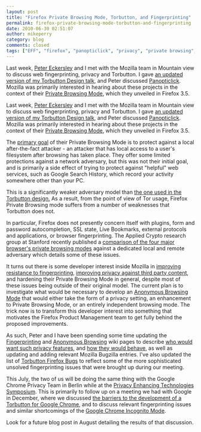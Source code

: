 ```yaml
---
layout: post
title: "Firefox Private Browsing Mode, Torbutton, and Fingerprinting"
permalink: firefox-private-browsing-mode-torbutton-and-fingerprinting
date: 2010-06-30 02:51:07
author: mikeperry
category: blog
comments: closed
tags: ["EFF", "firefox", "panopticlick", "privacy", "private browsing", "threat models", "torbutton"]
---
```


Last week, [Peter Eckersley](http://www.eff.org/about/staff/peter-eckersley) and I met with the Mozilla team in Mountain view to discuss web fingerprinting, privacy and Torbutton. I gave [an updated version of my Torbutton Design talk](https://www.torproject.org/torbutton/design/MozillaBrownBag.pdf), and Peter discussed [Panopticlick](http://panopticlick.eff.org/). Mozilla was primarily interested in hearing about these projects in the context of their [Private Browsing Mode](https://support.mozilla.com/en-us/kb/private+browsing), which they unveiled in Firefox 3.5.

<!-- more -->

Last week, [Peter Eckersley](http://www.eff.org/about/staff/peter-eckersley) and I met with the Mozilla team in Mountain view to discuss web fingerprinting, privacy and Torbutton. I gave [an updated version of my Torbutton Design talk](https://www.torproject.org/torbutton/design/MozillaBrownBag.pdf), and Peter discussed [Panopticlick](http://panopticlick.eff.org/). Mozilla was primarily interested in hearing about these projects in the context of their [Private Browsing Mode](https://support.mozilla.com/en-us/kb/private+browsing), which they unveiled in Firefox 3.5.

The [primary goal](https://wiki.mozilla.org/PrivateBrowsing) of their Private Browsing Mode is to protect against a local after-the-fact attacker - an attacker that has local access to a user's filesystem after browsing has taken place. They offer some limited protections against a network adversary, but this was not their initial goal, and is primarily a side effect of trying to protect against "helpful" web services, such as Google Search History, which record your activity somewhere other than your PC.

This is a significantly weaker adversary model than [the one used in the Torbutton design.](https://www.torproject.org/torbutton/design/#adversary) As a result, from the point of view of Tor usage, Firefox Private Browsing mode suffers from a number of weaknesses that Torbutton does not.

In particular, Firefox does not presently concern itself with plugins, form and password autocompletion, SSL state, Live Bookmarks, external protocols and applications, or browser fingerprinting. The Applied Crypto research group at Stanford recently published a [comparison of the four major browser's private browsing modes](http://crypto.stanford.edu/~dabo/pubs/abstracts/privatebrowsing.html) against a dedicated local and remote adversary which details some of these issues.

It turns out there is some developer interest inside Mozilla in [improving resistance to fingerprinting](https://wiki.mozilla.org/Fingerprinting), [improving privacy against third party content](https://wiki.mozilla.org/Thirdparty), and hardening their Private Browsing Mode in general, despite most of these issues being outside of their original model. The current plan is to investigate what would be necessary to develop an [Anonymous Browsing Mode](https://wiki.mozilla.org/Security/Anonymous_Browsing) that would either take the form of a privacy setting, an enhancement to Private Browsing Mode, or an entirely independent browsing mode. The trick now is to transform this developer interest into something that motivates the Firefox Product Management team to get fully behind the proposed improvements.

As such, Peter and I have been spending some time updating the [Fingerprinting](https://wiki.mozilla.org/Fingerprinting) and [Anonymous Browsing](https://wiki.mozilla.org/Security/Anonymous_Browsing) wiki pages to describe [who would want such privacy features](https://wiki.mozilla.org/Security/Anonymous_Browsing#Use_Cases), and [how they would behave](https://wiki.mozilla.org/Security/Anonymous_Browsing#Behavior), as well as updating and adding relevant Mozilla Bugzilla entries. I've also updated the list of [Torbutton Firefox Bugs](https://www.torproject.org/torbutton/design/#FirefoxBugs) to reflect some of the more sophisticated unsolved fingerprinting issues that were brought up during our meeting.

This July, the two of us will be doing the same thing with the Google Chrome Privacy Team in Berlin while at the [Privacy Enhancing Technologies Symposium](https://blog.torproject.org/events/tor-privacy-enhancing-technologies-symposium-berlin-germany). This is primarily to follow up on a meeting we had with Google in December, where we discussed [the barriers to the development of a Torbutton for Google Chrome](https://groups.google.com/group/chromium-extensions/browse_thread/thread/ceba26ca9e2f6a78?hl=en), and to discuss relevant fingerprinting issues and similar shortcomings of the [Google Chrome Incognito Mode](http://www.google.com/support/chrome/bin/answer.py?answer=95464).

Look for a future blog post in August detailing the results of that discussion.
